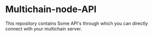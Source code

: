 # Multichain-node-API
This repository contains Some API's through which you can directly connect with your multichain server.

